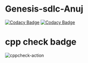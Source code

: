 # Genesis-sdlc-Anuj
[![Codacy Badge](https://api.codacy.com/project/badge/Grade/25147882dfd340fc9deeb309bf45069e)](https://app.codacy.com/manual/stepin105045/Genesis-sdlc-Anuj?utm_source=github.com&utm_medium=referral&utm_content=stepin105045/Genesis-sdlc-Anuj&utm_campaign=Badge_Grade_Dashboard)
[![Codacy Badge](https://api.codacy.com/project/badge/Grade/25147882dfd340fc9deeb309bf45069e)](https://app.codacy.com/manual/stepin105045/Genesis-sdlc-Anuj?utm_source=github.com&utm_medium=referral&utm_content=stepin105045/Genesis-sdlc-Anuj&utm_campaign=Badge_Grade_Dashboard)
# cpp check badge
![cppcheck-action](https://github.com/stepin105045/Genesis-sdlc-Anuj/workflows/cppcheck-action/badge.svg)
